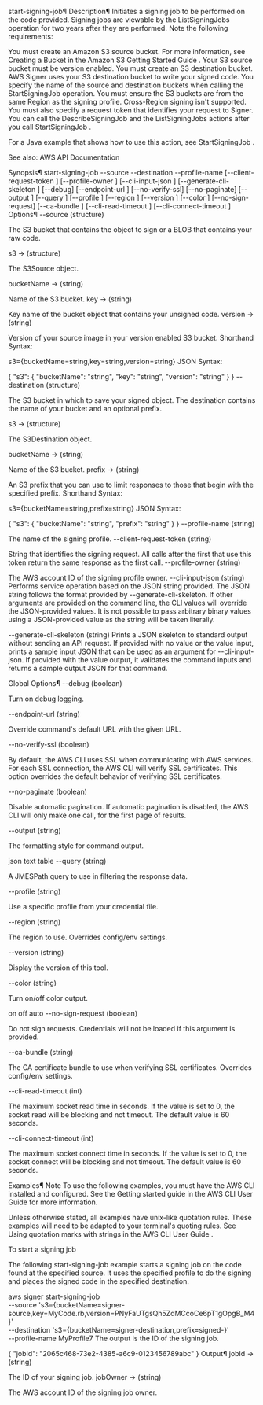 start-signing-job¶
Description¶
Initiates a signing job to be performed on the code provided. Signing jobs are viewable by the ListSigningJobs operation for two years after they are performed. Note the following requirements:

You must create an Amazon S3 source bucket. For more information, see Creating a Bucket in the Amazon S3 Getting Started Guide .
Your S3 source bucket must be version enabled.
You must create an S3 destination bucket. AWS Signer uses your S3 destination bucket to write your signed code.
You specify the name of the source and destination buckets when calling the StartSigningJob operation.
You must ensure the S3 buckets are from the same Region as the signing profile. Cross-Region signing isn't supported.
You must also specify a request token that identifies your request to Signer.
You can call the DescribeSigningJob and the ListSigningJobs actions after you call StartSigningJob .

For a Java example that shows how to use this action, see StartSigningJob .

See also: AWS API Documentation

Synopsis¶
  start-signing-job
--source <value>
--destination <value>
--profile-name <value>
[--client-request-token <value>]
[--profile-owner <value>]
[--cli-input-json <value>]
[--generate-cli-skeleton <value>]
[--debug]
[--endpoint-url <value>]
[--no-verify-ssl]
[--no-paginate]
[--output <value>]
[--query <value>]
[--profile <value>]
[--region <value>]
[--version <value>]
[--color <value>]
[--no-sign-request]
[--ca-bundle <value>]
[--cli-read-timeout <value>]
[--cli-connect-timeout <value>]
Options¶
--source (structure)

The S3 bucket that contains the object to sign or a BLOB that contains your raw code.

s3 -> (structure)

The S3Source object.

bucketName -> (string)

Name of the S3 bucket.
key -> (string)

Key name of the bucket object that contains your unsigned code.
version -> (string)

Version of your source image in your version enabled S3 bucket.
Shorthand Syntax:

s3={bucketName=string,key=string,version=string}
JSON Syntax:

{
  "s3": {
    "bucketName": "string",
    "key": "string",
    "version": "string"
  }
}
--destination (structure)

The S3 bucket in which to save your signed object. The destination contains the name of your bucket and an optional prefix.

s3 -> (structure)

The S3Destination object.

bucketName -> (string)

Name of the S3 bucket.
prefix -> (string)

An S3 prefix that you can use to limit responses to those that begin with the specified prefix.
Shorthand Syntax:

s3={bucketName=string,prefix=string}
JSON Syntax:

{
  "s3": {
    "bucketName": "string",
    "prefix": "string"
  }
}
--profile-name (string)

The name of the signing profile.
--client-request-token (string)

String that identifies the signing request. All calls after the first that use this token return the same response as the first call.
--profile-owner (string)

The AWS account ID of the signing profile owner.
--cli-input-json (string) Performs service operation based on the JSON string provided. The JSON string follows the format provided by --generate-cli-skeleton. If other arguments are provided on the command line, the CLI values will override the JSON-provided values. It is not possible to pass arbitrary binary values using a JSON-provided value as the string will be taken literally.

--generate-cli-skeleton (string) Prints a JSON skeleton to standard output without sending an API request. If provided with no value or the value input, prints a sample input JSON that can be used as an argument for --cli-input-json. If provided with the value output, it validates the command inputs and returns a sample output JSON for that command.

Global Options¶
--debug (boolean)

Turn on debug logging.

--endpoint-url (string)

Override command's default URL with the given URL.

--no-verify-ssl (boolean)

By default, the AWS CLI uses SSL when communicating with AWS services. For each SSL connection, the AWS CLI will verify SSL certificates. This option overrides the default behavior of verifying SSL certificates.

--no-paginate (boolean)

Disable automatic pagination. If automatic pagination is disabled, the AWS CLI will only make one call, for the first page of results.

--output (string)

The formatting style for command output.

json
text
table
--query (string)

A JMESPath query to use in filtering the response data.

--profile (string)

Use a specific profile from your credential file.

--region (string)

The region to use. Overrides config/env settings.

--version (string)

Display the version of this tool.

--color (string)

Turn on/off color output.

on
off
auto
--no-sign-request (boolean)

Do not sign requests. Credentials will not be loaded if this argument is provided.

--ca-bundle (string)

The CA certificate bundle to use when verifying SSL certificates. Overrides config/env settings.

--cli-read-timeout (int)

The maximum socket read time in seconds. If the value is set to 0, the socket read will be blocking and not timeout. The default value is 60 seconds.

--cli-connect-timeout (int)

The maximum socket connect time in seconds. If the value is set to 0, the socket connect will be blocking and not timeout. The default value is 60 seconds.

Examples¶
Note
To use the following examples, you must have the AWS CLI installed and configured. See the Getting started guide in the AWS CLI User Guide for more information.

Unless otherwise stated, all examples have unix-like quotation rules. These examples will need to be adapted to your terminal's quoting rules. See Using quotation marks with strings in the AWS CLI User Guide .

To start a signing job

The following start-signing-job example starts a signing job on the code found at the specified source. It uses the specified profile to do the signing and places the signed code in the specified destination.

aws signer start-signing-job \
    --source 's3={bucketName=signer-source,key=MyCode.rb,version=PNyFaUTgsQh5ZdMCcoCe6pT1gOpgB_M4}' \
    --destination 's3={bucketName=signer-destination,prefix=signed-}' \
    --profile-name MyProfile7
The output is the ID of the signing job.

{
    "jobId": "2065c468-73e2-4385-a6c9-0123456789abc"
}
Output¶
jobId -> (string)

The ID of your signing job.
jobOwner -> (string)

The AWS account ID of the signing job owner.